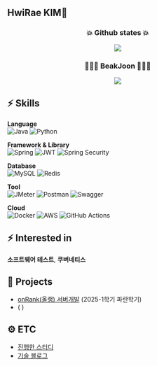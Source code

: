 ## HwiRae KIM👋

<h3 align="center">💥 Github states 💥 </h3>
<div align="center">
    <img src=https://github-readme-stats.vercel.app/api?username=rlagnlfo1004&theme=dracula&show_icons=true>
</div>

<h3 align="center">🧑🏻‍💻 BeakJoon 🧑🏻‍💻 </h3>
<div align="center">
  <img src=http://mazassumnida.wtf/api/v2/generate_badge?boj=hrkim2001>
</div>

## ⚡ Skills
**Language**
  <br> ![Java](https://img.shields.io/badge/java-%23ED8B00.svg?style=for-the-badge&logo=openjdk&logoColor=white) ![Python](https://img.shields.io/badge/python-3670A0?style=for-the-badge&logo=python&logoColor=white)

**Framework & Library**
<br>
![Spring](https://img.shields.io/badge/spring-%236DB33F.svg?style=for-the-badge&logo=spring&logoColor=white)
![JWT](https://img.shields.io/badge/JWT-black?style=for-the-badge&logo=JSON%20web%20tokens)
![Spring Security](https://img.shields.io/badge/Spring%20Securirty-%236DB33F?style=for-the-badge&logo=springsecurity&logoColor=white)

**Database**
<br>
![MySQL](https://img.shields.io/badge/mysql-4479A1.svg?style=for-the-badge&logo=mysql&logoColor=white)
![Redis](https://img.shields.io/badge/redis-%23DD0031.svg?style=for-the-badge&logo=redis&logoColor=white)

**Tool**
<br>
![JMeter](https://img.shields.io/badge/JMeter-%23D22128?style=for-the-badge&logo=apachejmeter&logoColor=white)
![Postman](https://img.shields.io/badge/Postman-FF6C37?style=for-the-badge&logo=postman&logoColor=white)
![Swagger](https://img.shields.io/badge/-Swagger-%23Clojure?style=for-the-badge&logo=swagger&logoColor=white)

**Cloud**
<br>
![Docker](https://img.shields.io/badge/docker-%230db7ed.svg?style=for-the-badge&logo=docker&logoColor=white)
![AWS](https://img.shields.io/badge/AWS-%23FF9900?style=for-the-badge&logo=amazonwebservices&logoColor=white)
![GitHub Actions](https://img.shields.io/badge/github%20actions-%232671E5.svg?style=for-the-badge&logo=githubactions&logoColor=white)

## ⚡ Interested in
**소프트웨어 테스트**, **쿠버네티스**

## 🌱 Projects
- [onRank(올랭) 서버개발](https://github.com/onRank/onRank-spring.git) (2025-1학기 파란학기)
- [](https://www.google.com/) ( )

## ⚙️ ETC
- [진행한 스터디](https://www.google.com/)
- [기술 블로그](https://www.google.com/)
